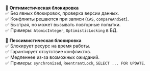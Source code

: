 🔹 **Оптимистическая блокировка**  
✅ Без явных блокировок, проверка версии данных.  
✅ Конфликты решаются при записи (`CAS`, `compareAndSet`).  
✅ Быстрая, но может вызывать повторные попытки.  
✅ Примеры: `AtomicInteger`, `OptimisticLocking` в БД.

🔹 **Пессимистическая блокировка**  
✅ Блокирует ресурс на время работы.  
✅ Гарантирует отсутствие конфликтов.  
✅ Медленнее из-за возможных ожиданий.  
✅ Примеры: `synchronized`, `ReentrantLock`, `SELECT ... FOR UPDATE`.
